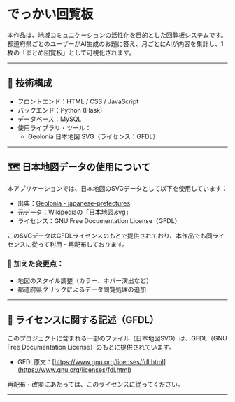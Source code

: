# でっかい回覧板

本作品は、地域コミュニケーションの活性化を目的とした回覧板システムです。  
都道府県ごとのユーザーがAI生成のお題に答え、月ごとにAIが内容を集計し、1枚の「まとめ回覧板」として可視化されます。

---

## 🔧 技術構成

- フロントエンド：HTML / CSS / JavaScript
- バックエンド：Python (Flask)
- データベース：MySQL
- 使用ライブラリ・ツール：
  - Geolonia 日本地図 SVG（ライセンス：GFDL）

---

## 🗺 日本地図データの使用について

本アプリケーションでは、日本地図のSVGデータとして以下を使用しています：

- 出典：[Geolonia - japanese-prefectures](https://github.com/geolonia/japanese-prefectures)
- 元データ：Wikipediaの「日本地図.svg」
- ライセンス：GNU Free Documentation License（GFDL）

このSVGデータはGFDLライセンスのもとで提供されており、本作品でも同ライセンスに従って利用・再配布しております。

### 🔄 加えた変更点：
- 地図のスタイル調整（カラー、ホバー演出など）
- 都道府県クリックによるデータ閲覧処理の追加

---

## 📝 ライセンスに関する記述（GFDL）

このプロジェクトに含まれる一部のファイル（日本地図SVG）は、GFDL（GNU Free Documentation License）のもとに提供されています。

- GFDL原文：[https://www.gnu.org/licenses/fdl.html](https://www.gnu.org/licenses/fdl.html)

再配布・改変にあたっては、このライセンスに従ってください。

---

